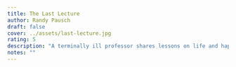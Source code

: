 ```yaml
---
title: The Last Lecture
author: Randy Pausch
draft: false
cover: ../assets/last-lecture.jpg
rating: 5
description: "A terminally ill professor shares lessons on life and happiness. "
notes: ""
---
```

